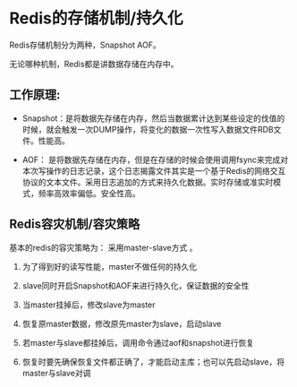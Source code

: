 # Redis的存储机制/持久化

Redis存储机制分为两种，Snapshot AOF。

无论哪种机制，Redis都是讲数据存储在内存中。

## 工作原理: 

- Snapshot：是将数据先存储在内存，然后当数据累计达到某些设定的伐值的时候，就会触发一次DUMP操作，将变化的数据一次性写入数据文件RDB文件。性能高。

- AOF： 是将数据先存储在内存，但是在存储的时候会使用调用fsync来完成对本次写操作的日志记录，这个日志揭露文件其实是一个基于Redis的网络交互协议的文本文件。采用日志追加的方式来持久化数据。实时存储或准实时模式，频率高效率偏低。安全性高。


## Redis容灾机制/容灾策略

基本的redis的容灾策略为： 采用master-slave方式 。

1. 为了得到好的读写性能，master不做任何的持久化 

2. slave同时开启Snapshot和AOF来进行持久化，保证数据的安全性 

3. 当master挂掉后，修改slave为master 

4. 恢复原master数据，修改原先master为slave，启动slave 

5. 若master与slave都挂掉后，调用命令通过aof和snapshot进行恢复 

6. 恢复时要先确保恢复文件都正确了，才能启动主库；也可以先启动slave，将master与slave对调 



